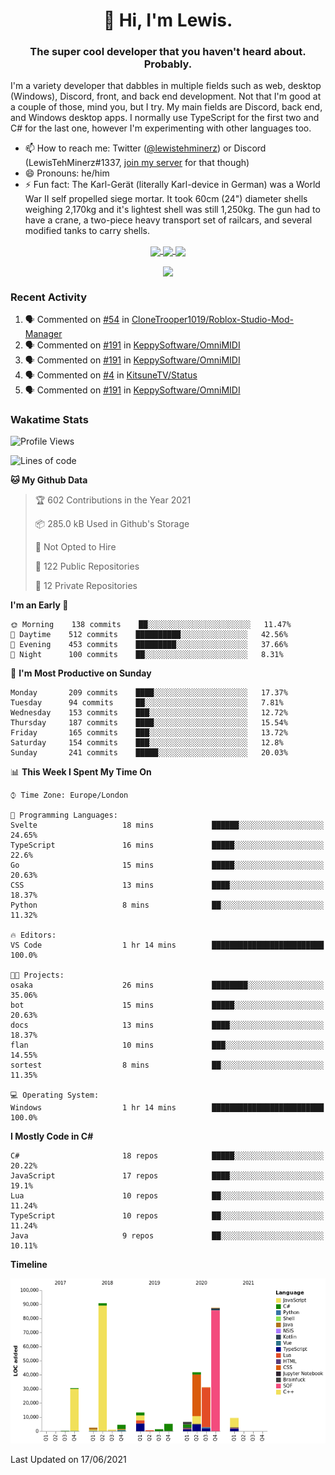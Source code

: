 <h1 align="center">👋 Hi, I'm Lewis.</h1>
<h3 align="center">The super cool developer that you haven't heard about. Probably.</h3>

I'm a variety developer that dabbles in multiple fields such as web, desktop (Windows), Discord, front, and back end development. Not that I'm good at a couple of those, mind you, but I try. My main fields are Discord, back end, and Windows desktop apps. I normally use TypeScript for the first two and C# for the last one, however I'm experimenting with other languages too.

- 📫 How to reach me: Twitter ([@lewistehminerz](https://twitter.com/lewistehminerz)) or Discord (LewisTehMinerz#1337, [join my server](https://discord.gg/XnUh7JB) for that though)
- 😄 Pronouns: he/him
- ⚡ Fun fact: The Karl-Gerät (literally Karl-device in German) was a World War II self propelled siege mortar. It took 60cm (24") diameter shells weighing 2,170kg and it's lightest shell was still 1,250kg. The gun had to have a crane, a two-piece heavy transport set of railcars, and several modified tanks to carry shells.

<p align="center">
  <a href="https://github.com/anuraghazra/github-readme-stats">
    <img align="center" src="https://github-readme-stats.vercel.app/api?username=LewisTehMinerz&count_private=true&show_icons=true&theme=gruvbox">
  </a>
  <a href="https://github.com/anuraghazra/github-readme-stats">
    <img align="center" src="https://github-readme-stats.vercel.app/api/top-langs?username=LewisTehMinerz&layout=compact&theme=gruvbox">
  </a>
  <a href="https://github.com/anuraghazra/github-readme-stats">
    <img align="center" src="https://github-readme-stats.vercel.app/api/wakatime?username=LewisTehMinerz&layout=compact&theme=gruvbox">
  </a>
</p>

<p align="center">
  <a href="https://github.com/ryo-ma/github-profile-trophy">
    <img align="center" src="https://github-profile-trophy.vercel.app/?username=ryo-ma&theme=gruvbox">
  </a>
</p>

### Recent Activity
<!--START_SECTION:activity-->
1. 🗣 Commented on [#54](https://github.com/CloneTrooper1019/Roblox-Studio-Mod-Manager/issues/54) in [CloneTrooper1019/Roblox-Studio-Mod-Manager](https://github.com/CloneTrooper1019/Roblox-Studio-Mod-Manager)
2. 🗣 Commented on [#191](https://github.com/KeppySoftware/OmniMIDI/issues/191) in [KeppySoftware/OmniMIDI](https://github.com/KeppySoftware/OmniMIDI)
3. 🗣 Commented on [#191](https://github.com/KeppySoftware/OmniMIDI/issues/191) in [KeppySoftware/OmniMIDI](https://github.com/KeppySoftware/OmniMIDI)
4. 🗣 Commented on [#4](https://github.com/KitsuneTV/Status/issues/4) in [KitsuneTV/Status](https://github.com/KitsuneTV/Status)
5. 🗣 Commented on [#191](https://github.com/KeppySoftware/OmniMIDI/issues/191) in [KeppySoftware/OmniMIDI](https://github.com/KeppySoftware/OmniMIDI)
<!--END_SECTION:activity-->

### Wakatime Stats
<!--START_SECTION:waka-->
![Profile Views](http://img.shields.io/badge/Profile%20Views-0-blue)

![Lines of code](https://img.shields.io/badge/From%20Hello%20World%20I%27ve%20Written-327045%20lines%20of%20code-blue)

**🐱 My Github Data** 

> 🏆 602 Contributions in the Year 2021
 > 
> 📦 285.0 kB Used in Github's Storage 
 > 
> 🚫 Not Opted to Hire
 > 
> 📜 122 Public Repositories 
 > 
> 🔑 12 Private Repositories  
 > 
**I'm an Early 🐤** 

```text
🌞 Morning    138 commits    ██░░░░░░░░░░░░░░░░░░░░░░░   11.47% 
🌆 Daytime    512 commits    ██████████░░░░░░░░░░░░░░░   42.56% 
🌃 Evening    453 commits    █████████░░░░░░░░░░░░░░░░   37.66% 
🌙 Night      100 commits    ██░░░░░░░░░░░░░░░░░░░░░░░   8.31%

```
📅 **I'm Most Productive on Sunday** 

```text
Monday       209 commits    ████░░░░░░░░░░░░░░░░░░░░░   17.37% 
Tuesday      94 commits     ██░░░░░░░░░░░░░░░░░░░░░░░   7.81% 
Wednesday    153 commits    ███░░░░░░░░░░░░░░░░░░░░░░   12.72% 
Thursday     187 commits    ████░░░░░░░░░░░░░░░░░░░░░   15.54% 
Friday       165 commits    ███░░░░░░░░░░░░░░░░░░░░░░   13.72% 
Saturday     154 commits    ███░░░░░░░░░░░░░░░░░░░░░░   12.8% 
Sunday       241 commits    █████░░░░░░░░░░░░░░░░░░░░   20.03%

```


📊 **This Week I Spent My Time On** 

```text
⌚︎ Time Zone: Europe/London

💬 Programming Languages: 
Svelte                   18 mins             ██████░░░░░░░░░░░░░░░░░░░   24.65% 
TypeScript               16 mins             █████░░░░░░░░░░░░░░░░░░░░   22.6% 
Go                       15 mins             █████░░░░░░░░░░░░░░░░░░░░   20.63% 
CSS                      13 mins             ████░░░░░░░░░░░░░░░░░░░░░   18.37% 
Python                   8 mins              ██░░░░░░░░░░░░░░░░░░░░░░░   11.32%

🔥 Editors: 
VS Code                  1 hr 14 mins        █████████████████████████   100.0%

🐱‍💻 Projects: 
osaka                    26 mins             ████████░░░░░░░░░░░░░░░░░   35.06% 
bot                      15 mins             █████░░░░░░░░░░░░░░░░░░░░   20.63% 
docs                     13 mins             ████░░░░░░░░░░░░░░░░░░░░░   18.37% 
flan                     10 mins             ███░░░░░░░░░░░░░░░░░░░░░░   14.55% 
sortest                  8 mins              ██░░░░░░░░░░░░░░░░░░░░░░░   11.35%

💻 Operating System: 
Windows                  1 hr 14 mins        █████████████████████████   100.0%

```

**I Mostly Code in C#** 

```text
C#                       18 repos            █████░░░░░░░░░░░░░░░░░░░░   20.22% 
JavaScript               17 repos            ████░░░░░░░░░░░░░░░░░░░░░   19.1% 
Lua                      10 repos            ██░░░░░░░░░░░░░░░░░░░░░░░   11.24% 
TypeScript               10 repos            ██░░░░░░░░░░░░░░░░░░░░░░░   11.24% 
Java                     9 repos             ██░░░░░░░░░░░░░░░░░░░░░░░   10.11%

```


**Timeline**

![Chart not found](https://raw.githubusercontent.com/LewisTehMinerz/LewisTehMinerz/master/charts/bar_graph.png) 


 Last Updated on 17/06/2021
<!--END_SECTION:waka-->
